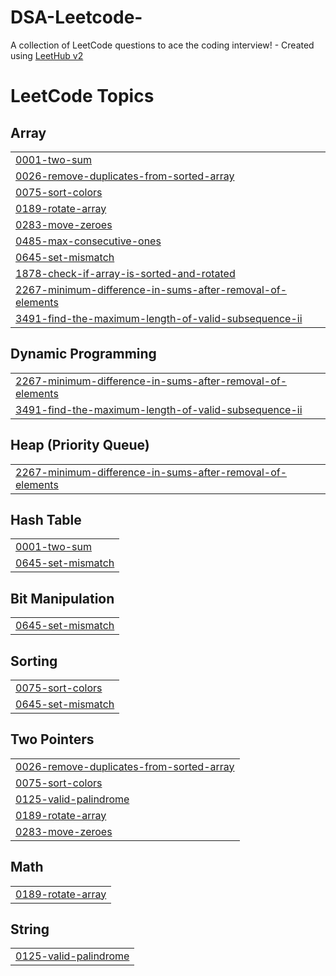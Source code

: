 # DSA-Leetcode-
A collection of LeetCode questions to ace the coding interview! - Created using [LeetHub v2](https://github.com/arunbhardwaj/LeetHub-2.0)

<!---LeetCode Topics Start-->
# LeetCode Topics
## Array
|  |
| ------- |
| [0001-two-sum](https://github.com/Praveen-koujalagi/DSA-Leetcode-/tree/master/0001-two-sum) |
| [0026-remove-duplicates-from-sorted-array](https://github.com/Praveen-koujalagi/DSA-Leetcode-/tree/master/0026-remove-duplicates-from-sorted-array) |
| [0075-sort-colors](https://github.com/Praveen-koujalagi/DSA-Leetcode-/tree/master/0075-sort-colors) |
| [0189-rotate-array](https://github.com/Praveen-koujalagi/DSA-Leetcode-/tree/master/0189-rotate-array) |
| [0283-move-zeroes](https://github.com/Praveen-koujalagi/DSA-Leetcode-/tree/master/0283-move-zeroes) |
| [0485-max-consecutive-ones](https://github.com/Praveen-koujalagi/DSA-Leetcode-/tree/master/0485-max-consecutive-ones) |
| [0645-set-mismatch](https://github.com/Praveen-koujalagi/DSA-Leetcode-/tree/master/0645-set-mismatch) |
| [1878-check-if-array-is-sorted-and-rotated](https://github.com/Praveen-koujalagi/DSA-Leetcode-/tree/master/1878-check-if-array-is-sorted-and-rotated) |
| [2267-minimum-difference-in-sums-after-removal-of-elements](https://github.com/Praveen-koujalagi/DSA-Leetcode-/tree/master/2267-minimum-difference-in-sums-after-removal-of-elements) |
| [3491-find-the-maximum-length-of-valid-subsequence-ii](https://github.com/Praveen-koujalagi/DSA-Leetcode-/tree/master/3491-find-the-maximum-length-of-valid-subsequence-ii) |
## Dynamic Programming
|  |
| ------- |
| [2267-minimum-difference-in-sums-after-removal-of-elements](https://github.com/Praveen-koujalagi/DSA-Leetcode-/tree/master/2267-minimum-difference-in-sums-after-removal-of-elements) |
| [3491-find-the-maximum-length-of-valid-subsequence-ii](https://github.com/Praveen-koujalagi/DSA-Leetcode-/tree/master/3491-find-the-maximum-length-of-valid-subsequence-ii) |
## Heap (Priority Queue)
|  |
| ------- |
| [2267-minimum-difference-in-sums-after-removal-of-elements](https://github.com/Praveen-koujalagi/DSA-Leetcode-/tree/master/2267-minimum-difference-in-sums-after-removal-of-elements) |
## Hash Table
|  |
| ------- |
| [0001-two-sum](https://github.com/Praveen-koujalagi/DSA-Leetcode-/tree/master/0001-two-sum) |
| [0645-set-mismatch](https://github.com/Praveen-koujalagi/DSA-Leetcode-/tree/master/0645-set-mismatch) |
## Bit Manipulation
|  |
| ------- |
| [0645-set-mismatch](https://github.com/Praveen-koujalagi/DSA-Leetcode-/tree/master/0645-set-mismatch) |
## Sorting
|  |
| ------- |
| [0075-sort-colors](https://github.com/Praveen-koujalagi/DSA-Leetcode-/tree/master/0075-sort-colors) |
| [0645-set-mismatch](https://github.com/Praveen-koujalagi/DSA-Leetcode-/tree/master/0645-set-mismatch) |
## Two Pointers
|  |
| ------- |
| [0026-remove-duplicates-from-sorted-array](https://github.com/Praveen-koujalagi/DSA-Leetcode-/tree/master/0026-remove-duplicates-from-sorted-array) |
| [0075-sort-colors](https://github.com/Praveen-koujalagi/DSA-Leetcode-/tree/master/0075-sort-colors) |
| [0125-valid-palindrome](https://github.com/Praveen-koujalagi/DSA-Leetcode-/tree/master/0125-valid-palindrome) |
| [0189-rotate-array](https://github.com/Praveen-koujalagi/DSA-Leetcode-/tree/master/0189-rotate-array) |
| [0283-move-zeroes](https://github.com/Praveen-koujalagi/DSA-Leetcode-/tree/master/0283-move-zeroes) |
## Math
|  |
| ------- |
| [0189-rotate-array](https://github.com/Praveen-koujalagi/DSA-Leetcode-/tree/master/0189-rotate-array) |
## String
|  |
| ------- |
| [0125-valid-palindrome](https://github.com/Praveen-koujalagi/DSA-Leetcode-/tree/master/0125-valid-palindrome) |
<!---LeetCode Topics End-->